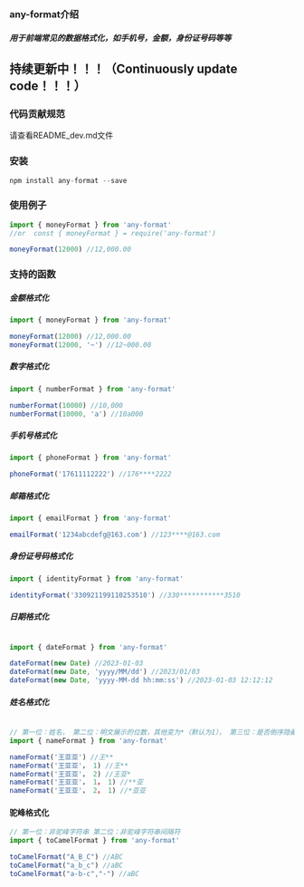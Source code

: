 ### any-format介绍
##### 用于前端常见的数据格式化，如手机号，金额，身份证号码等等

## 持续更新中！！！（Continuously update code！！！）

### 代码贡献规范

请查看README_dev.md文件

### 安装

```javascript
npm install any-format --save
```

### 使用例子
```javascript
import { moneyFormat } from 'any-format'
//or  const { moneyFormat } = require('any-format')

moneyFormat(12000) //12,000.00
```

### 支持的函数

##### 金额格式化
```javascript
import { moneyFormat } from 'any-format'

moneyFormat(12000) //12,000.00
moneyFormat(12000, '~') //12~000.00
```

##### 数字格式化
```javascript
import { numberFormat } from 'any-format'

numberFormat(10000) //10,000
numberFormat(10000, 'a') //10a000
```

##### 手机号格式化
```javascript
import { phoneFormat } from 'any-format'

phoneFormat('17611112222') //176****2222
```

##### 邮箱格式化
```javascript
import { emailFormat } from 'any-format'

emailFormat('1234abcdefg@163.com') //123****@163.com
```

##### 身份证号码格式化
```javascript
import { identityFormat } from 'any-format'

identityFormat('330921199110253510') //330***********3510
```

##### 日期格式化
```javascript

import { dateFormat } from 'any-format'

dateFormat(new Date) //2023-01-03
dateFormat(new Date, 'yyyy/MM/dd') //2023/01/03
dateFormat(new Date, 'yyyy-MM-dd hh:mm:ss') //2023-01-03 12:12:12
```

##### 姓名格式化
```javascript

// 第一位：姓名， 第二位：明文展示的位数，其他变为*（默认为1）， 第三位：是否倒序隐藏（0：正序，1：倒序，默认为0）
import { nameFormat } from 'any-format'

nameFormat('王亚亚') //王**
nameFormat('王亚亚'， 1) //王**
nameFormat('王亚亚'， 2) //王亚*
nameFormat('王亚亚'， 1， 1) //**亚
nameFormat('王亚亚'， 2， 1) //*亚亚
```
#### 驼峰格式化

```javascript
// 第一位：非驼峰字符串 第二位：非驼峰字符串间隔符
import { toCamelFormat } from 'any-format'

toCamelFormat("A_B_C") //ABC
toCamelFormat("a_b_c") //aBC
toCamelFormat("a-b-c","-") //aBC
```